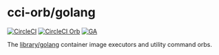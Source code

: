 # cci-orb/golang

[![CircleCI][circleci-badge]][circleci] [![CircleCI Orb][orb-badge]][orb] [![GA][ga-badge]][ga]

The [library/golang][library/golang] container image executors and utility command orbs.


<!-- links -->
[library/golang]: https://github.com/docker-library/golang

<!-- badge links -->
[circleci]: https://circleci.com/gh/circleci-orb/workflows/golang
[orb]: https://circleci.com/orbs/registry/orb/cci-orb/golang
[ga]: https://github.com/cci-orb/golang

[circleci-badge]: https://img.shields.io/circleci/project/github/circleci-orb/golang/main.svg?style=for-the-badge&logo=circleci
[orb-badge]: https://img.shields.io/badge/endpoint.svg?url=https://badges.circleci.io/orb/cci-orb/golang&logo=circleci&style=for-the-badge
[ga-badge]: https://gh-ga-beacon.appspot.com/UA-89201129-1/circleci-orb/golang?pixel&useReferer
